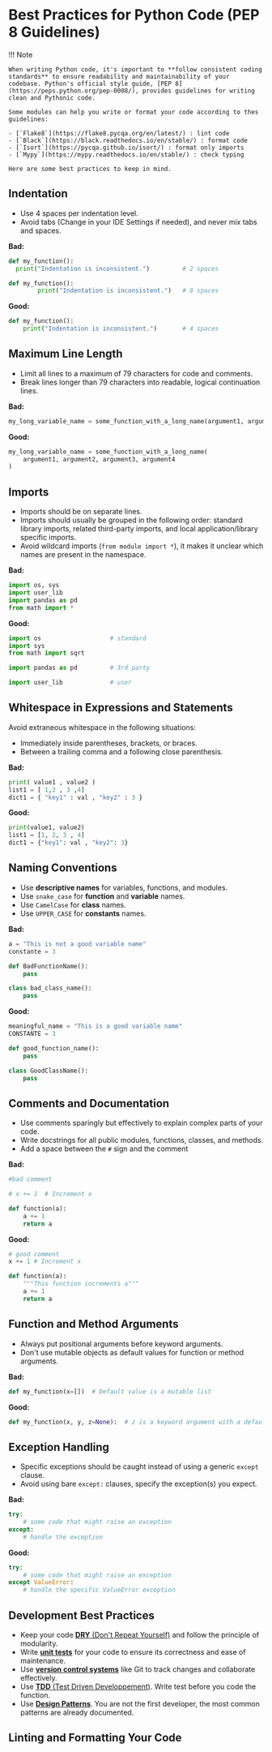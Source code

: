 # Best Practices for Python Code (PEP 8 Guidelines)

!!! Note
    
    When writing Python code, it's important to **follow consistent coding standards** to ensure readability and maintainability of your codebase. Python's official style guide, [PEP 8](https://peps.python.org/pep-0008/), provides guidelines for writing clean and Pythonic code. 
    
    Some modules can help you write or format your code according to thes guidelines:
    
    - [`Flake8`](https://flake8.pycqa.org/en/latest/) : lint code
    - [`Black`](https://black.readthedocs.io/en/stable/) : format code
    - [`Isort`](https://pycqa.github.io/isort/) : format only imports
    - [`Mypy`](https://mypy.readthedocs.io/en/stable/) : check typing
    
    Here are some best practices to keep in mind.

## Indentation

- Use 4 spaces per indentation level.
- Avoid tabs (Change in your IDE Settings if needed), and never mix tabs and spaces.

**Bad:**
```python
def my_function():
  print("Indentation is inconsistent.")         # 2 spaces

def my_function():
        print("Indentation is inconsistent.")   # 8 spaces
```

**Good:**
```python
def my_function():
    print("Indentation is inconsistent.")       # 4 spaces
```

## Maximum Line Length

- Limit all lines to a maximum of 79 characters for code and comments.
- Break lines longer than 79 characters into readable, logical continuation lines.

**Bad:**
```python
my_long_variable_name = some_function_with_a_long_name(argument1, argument2, argument3, argument4)
```

**Good:**
```python
my_long_variable_name = some_function_with_a_long_name(
    argument1, argument2, argument3, argument4
)
```

## Imports

- Imports should be on separate lines.
- Imports should usually be grouped in the following order: standard library imports, related third-party imports, and local application/library specific imports.
- Avoid wildcard imports (`from module import *`), it makes it unclear which names are present in the namespace.

**Bad:**
```python
import os, sys
import user_lib
import pandas as pd
from math import *
```

**Good:**
```python
import os                   # standard
import sys
from math import sqrt

import pandas as pd         # 3rd party

import user_lib             # user
```

## Whitespace in Expressions and Statements

Avoid extraneous whitespace in the following situations:

  - Immediately inside parentheses, brackets, or braces.
  - Between a trailing comma and a following close parenthesis.

**Bad:**
```python
print( value1 , value2 )
list1 = [ 1,2 , 3 ,4]
dict1 = { "key1" : val , "key2" : 3 }
```

**Good:**
```python
print(value1, value2)
list1 = [1, 2, 3 , 4]
dict1 = {"key1": val , "key2": 3}
```

## Naming Conventions

- Use **descriptive names** for variables, functions, and modules.
- Use `snake_case` for **function** and **variable** names.
- Use `CamelCase` for **class** names.
- Use `UPPER_CASE` for **constants** names.

**Bad:**
```python
a = "This is not a good variable name"
constante = 3

def BadFunctionName():
    pass

class bad_class_name():
    pass
```

**Good:**
```python
meaningful_name = "This is a good variable name"
CONSTANTE = 3

def good_function_name():
    pass

class GoodClassName():
    pass
```

## Comments and Documentation

- Use comments sparingly but effectively to explain complex parts of your code.
- Write docstrings for all public modules, functions, classes, and methods.
- Add a space between the `#` sign and the comment

**Bad:**
```python
#bad comment

# x += 1  # Increment x

def function(a):
    a += 1
    return a
```

**Good:**
```python
# good comment
x += 1 # Increment x

def function(a):
    """This function increments a"""
    a += 1
    return a
```

## Function and Method Arguments

- Always put positional arguments before keyword arguments.
- Don't use mutable objects as default values for function or method arguments.

**Bad:**
```python
def my_function(x=[])  # Default value is a mutable list
```

**Good:**
```python
def my_function(x, y, z=None):  # z is a keyword argument with a default value of None
```

## Exception Handling

- Specific exceptions should be caught instead of using a generic `except` clause.
- Avoid using bare `except:` clauses, specify the exception(s) you expect.

**Bad:**
```python
try:
    # some code that might raise an exception
except:
    # handle the exception
```

**Good:**
```python
try:
    # some code that might raise an exception
except ValueError:
    # handle the specific ValueError exception
```

## Development Best Practices

- Keep your code [**DRY** (Don't Repeat Yourself)](https://en.wikipedia.org/wiki/Don%27t_repeat_yourself) and follow the principle of modularity.
- Write [**unit tests**](https://en.wikipedia.org/wiki/Unit_testing) for your code to ensure its correctness and ease of maintenance.
- Use [**version control systems**](https://en.wikipedia.org/wiki/Version_control) like Git to track changes and collaborate effectively.
- Use [**TDD** (Test Driven Developpement)](https://en.wikipedia.org/wiki/Test-driven_development). Write test before you code the function.
- Use [**Design Patterns**](https://refactoring.guru/design-patterns/python). You are not the first developer, the most common patterns are already documented.

## Linting and Formatting Your Code


